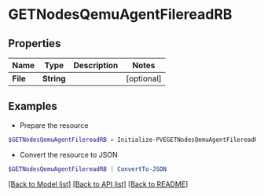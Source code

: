 # GETNodesQemuAgentFilereadRB
## Properties

Name | Type | Description | Notes
------------ | ------------- | ------------- | -------------
**File** | **String** |  | [optional] 

## Examples

- Prepare the resource
```powershell
$GETNodesQemuAgentFilereadRB = Initialize-PVEGETNodesQemuAgentFilereadRB  -File null
```

- Convert the resource to JSON
```powershell
$GETNodesQemuAgentFilereadRB | ConvertTo-JSON
```

[[Back to Model list]](../README.md#documentation-for-models) [[Back to API list]](../README.md#documentation-for-api-endpoints) [[Back to README]](../README.md)

